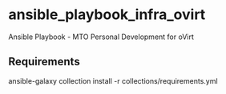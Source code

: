 # ansible_playbook_infra_ovirt
Ansible Playbook - MTO Personal Development for oVirt

## Requirements
ansible-galaxy collection install -r collections/requirements.yml

